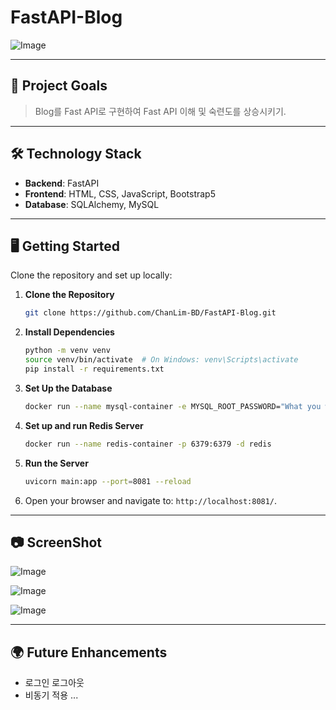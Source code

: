 # FastAPI-Blog

![Image](https://github.com/user-attachments/assets/bbedfc02-2e96-415d-b61b-7f9012f848b8)

---

## 🌟 **Project Goals**

>Blog를 Fast API로 구현하여 Fast API 이해 및 숙련도를 상승시키기.

---

## 🛠️ **Technology Stack**

- **Backend**: FastAPI
- **Frontend**: HTML, CSS, JavaScript, Bootstrap5
- **Database**: SQLAlchemy, MySQL

---

## 🖥️ **Getting Started**

Clone the repository and set up locally:

1. **Clone the Repository**

   ```bash
   git clone https://github.com/ChanLim-BD/FastAPI-Blog.git
   ```

2. **Install Dependencies**

   ```bash
   python -m venv venv
   source venv/bin/activate  # On Windows: venv\Scripts\activate
   pip install -r requirements.txt
   ```

3. **Set Up the Database**

   ```bash
   docker run --name mysql-container -e MYSQL_ROOT_PASSWORD="What you want" -p 3306:3306 -d mysql:latest
   ```

4. **Set up and run Redis Server**

   ```bash
   docker run --name redis-container -p 6379:6379 -d redis
   ```

5. **Run the Server**

   ```bash
   uvicorn main:app --port=8081 --reload
   ```

6. Open your browser and navigate to: `http://localhost:8081/`.
---

## 📷 ScreenShot

![Image](https://github.com/user-attachments/assets/cd4f0473-0080-40f9-925c-a2c3ad595a58)

![Image](https://github.com/user-attachments/assets/197b0052-1739-44e8-a5b3-f9190aa63623)

![Image](https://github.com/user-attachments/assets/46559b77-3235-4d2c-ac60-f8b577eaa7a1)

---

## 🌍 **Future Enhancements**

* 로그인 로그아웃
* 비동기 적용
...